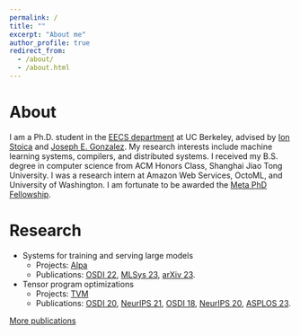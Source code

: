 ```yaml
---
permalink: /
title: ""
excerpt: "About me"
author_profile: true
redirect_from: 
  - /about/
  - /about.html
---
```


# About
I am a Ph.D. student in the [EECS department](https://eecs.berkeley.edu/) at UC Berkeley, advised by [Ion Stoica](https://people.eecs.berkeley.edu/~istoica/) and [Joseph E. Gonzalez](https://people.eecs.berkeley.edu/~jegonzal/).
My research interests include machine learning systems, compilers, and distributed systems.
I received my B.S. degree in computer science from ACM Honors Class, Shanghai Jiao Tong University.
I was a research intern at Amazon Web Services, OctoML, and University of Washington.
I am fortunate to be awarded the [Meta PhD Fellowship](https://research.facebook.com/fellows/zheng-lianmin/).

# Research
- Systems for training and serving large models
   - Projects: [Alpa](https://github.com/alpa-projects/alpa)
   - Publications: [OSDI 22](https://arxiv.org/abs/2201.12023), [MLSys 23](https://arxiv.org/abs/2211.05322), [arXiv 23](https://arxiv.org/abs/2302.11665).
- Tensor program optimizations
   - Projects: [TVM](https://tvm.apache.org/)
   - Publications: [OSDI 20](https://arxiv.org/abs/2006.06762), [NeurIPS 21](https://datasets-benchmarks-proceedings.neurips.cc/paper/2021/hash/a684eceee76fc522773286a895bc8436-Abstract-round1.html), [OSDI 18](https://arxiv.org/abs/1802.04799), [NeurIPS 20](https://arxiv.org/pdf/1805.08166.pdf), [ASPLOS 23](https://arxiv.org/abs/2207.04296).

[More publications](https://lmzheng.net/publications/)
